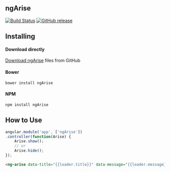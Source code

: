 ## ngArise
[![Build Status](https://travis-ci.org/rickerd/ngArise.svg?branch=master)](https://travis-ci.org/rickerd/ngArise)
[![GitHub release](https://img.shields.io/github/release/rickerd/ngarise.svg)](https://github.com/rickerd/ngArise)


## Installing

#### Download directly
[Download ngArise](https://github.com/rickerd/ngarise/archive/master.zip) files from GitHub

#### Bower
	bower install ngArise

#### NPM
	npm install ngArise

## How to Use

``` javascript
angular.module('app', ['ngArise'])
.controller(function(Arise) {
    Arise.show();
    // or
    Arise.hide();
});
```
``` html
<ng-arise data-title="{{loader.title}}" data-message="{{loader.message}}"></ng-arise>
```
